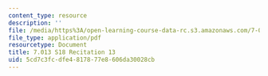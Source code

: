 ```yaml
---
content_type: resource
description: ''
file: /media/https%3A/open-learning-course-data-rc.s3.amazonaws.com/7-013-introductory-biology-spring-2018/5cd7c3fcdfe4817877e8606da30028cb_MIT7_013s18R13Q.pdf
file_type: application/pdf
resourcetype: Document
title: 7.013 S18 Recitation 13
uid: 5cd7c3fc-dfe4-8178-77e8-606da30028cb
---
```


